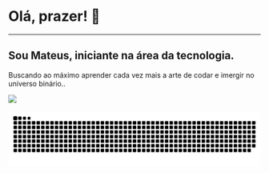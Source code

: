 # Olá, prazer! 🤝
<hr>
<h2> Sou Mateus, iniciante na área da tecnologia. </h2>

<p> Buscando ao máximo aprender cada vez mais a arte de codar e imergir no universo binário.. </p>        
<img src="https://img.ibxk.com.br/2014/3/materias/4805475817181134.gif" />
  
  ![Snake animation](https://github.com/ellen2121/ellen2121/blob/output/github-contribution-grid-snake.svg)
 
